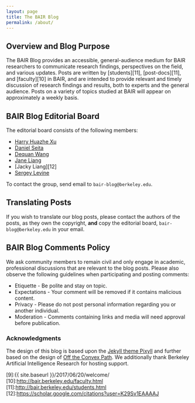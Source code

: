 ```yaml
---
layout: page
title: The BAIR Blog
permalink: /about/
---
```


## Overview and Blog Purpose

The BAIR Blog provides an accessible, general-audience medium for BAIR
researchers to communicate research findings, perspectives on the field, and
various updates. Posts are written by [students][11], [post-docs][11], and
[faculty][10] in BAIR, and are intended to provide relevant and timely
discussion of research findings and results, both to experts and the general
audience. Posts on a variety of topics studied at BAIR will appear on
approximately a weekly basis.


## BAIR Blog Editorial Board

The editorial board consists of the following members:

* [Harry Huazhe Xu][7]
* [Daniel Seita][5]
* [Dequan Wang][6]
* [Jane Liang][8]
* [Jacky Liang][12]
* [Sergey Levine][4]

To contact the group, send email to `bair-blog@berkeley.edu`.


## Translating Posts

If you wish to translate our blog posts, please contact the authors of the
posts, as they own the copyright, **and** copy the editorial board,
`bair-blog@berkeley.edu` in your email.


## BAIR Blog Comments Policy

We ask community members to remain civil and only engage in academic, professional discussions that are relevant to the blog posts. Please also observe the following guidelines when participating and posting comments:

* Etiquette - Be polite and stay on topic.
* Expectations - Your comment will be removed if it contains malicious content.
* Privacy - Please do not post personal information regarding you or another individual.
* Moderation - Comments containing links and media will need approval before publication.


### Acknowledgments

The design of this blog is based upon the [Jekyll theme Pixyll][1] and further
based on the design of [Off the Convex Path][2]. We additionally thank Berkeley
Artificial Intelligence Research for hosting support.

[1]:https://github.com/johnotander/pixyll
[2]:https://www.offconvex.org/
[4]:https://people.eecs.berkeley.edu/~svlevine/
[5]:https://people.eecs.berkeley.edu/~seita/
[6]:http://www.dequan.wang/
[7]:http://hxu.rocks/
[8]:https://yishuangl.github.io
[9]:{{ site.baseurl }}/2017/06/20/welcome/
[10]:http://bair.berkeley.edu/faculty.html
[11]:http://bair.berkeley.edu/students.html
[12]:https://scholar.google.com/citations?user=K29Sv1EAAAAJ

